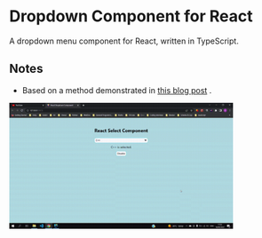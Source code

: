 # Dropdown Component for React

A dropdown menu component for React, written in TypeScript.

## Notes

- Based on a method demonstrated
in [this blog post](https://towardsdev.com/how-to-create-an-accessible-custom-select-dropdown-in-react-9d9858415f10)
.

<img src="./images/dropdown-component.gif" alt="scrollbar area" width="80%">
